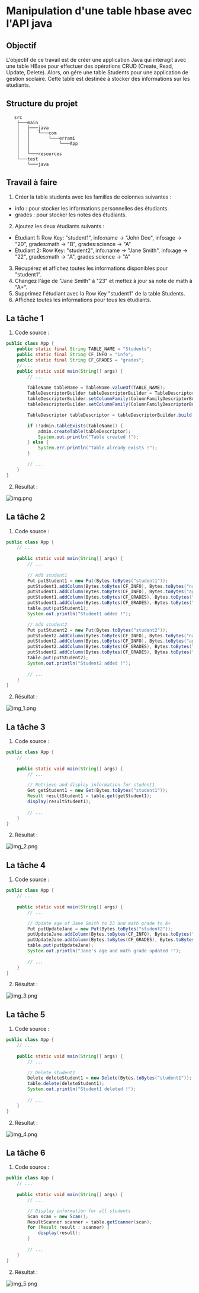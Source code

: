 # Manipulation d'une table hbase avec l'API java

## Objectif

L'objectif de ce travail est de créer une application Java qui interagit avec une table HBase pour effectuer des opérations CRUD (Create, Read, Update, Delete). Alors, on gére une table Students pour une application de gestion scolaire. Cette table est destinée à stocker des informations sur les étudiants.

## Structure du projet

```
   src
    ├───main
    │   ├───java
    │   │   └───com
    │   │       └───errami
    │   │           └───App
    │   │
    │   └───resources
    └───test
        └───java
```

## Travail à faire

1. Créer la table students avec les familles de colonnes suivantes :
- info : pour stocker les informations personnelles des étudiants.
- grades : pour stocker les notes des étudiants.
2. Ajoutez les deux étudiants suivants :
- Étudiant 1: Row Key: "student1", info:name -> "John Doe", info:age -> "20", grades:math -> "B", grades:science -> "A"          
- Étudiant 2: Row Key: "student2", info:name -> "Jane Smith", info:age -> "22", grades:math -> "A", grades:science -> "A"
3. Récupérez et affichez  toutes les informations disponibles pour "student1".
4. Changez l'âge de "Jane Smith" à "23" et mettez à jour sa note de math à "A+".
5. Supprimez l'étudiant avec la Row Key "student1" de la table Students.
6. Affichez toutes les informations pour tous les étudiants.

## La tâche 1

1. Code source :

```java
public class App {
    public static final String TABLE_NAME = "Students";
    public static final String CF_INFO = "info";
    public static final String CF_GRADES = "grades";
    // ...
    public static void main(String[] args) {
        // ...
        
        TableName tableName = TableName.valueOf(TABLE_NAME);
        TableDescriptorBuilder tableDescriptorBuilder = TableDescriptorBuilder.newBuilder(tableName);
        tableDescriptorBuilder.setColumnFamily(ColumnFamilyDescriptorBuilder.of(CF_INFO));
        tableDescriptorBuilder.setColumnFamily(ColumnFamilyDescriptorBuilder.of(CF_GRADES));

        TableDescriptor tableDescriptor = tableDescriptorBuilder.build();

        if (!admin.tableExists(tableName)) {
            admin.createTable(tableDescriptor);
            System.out.println("Table created !");
        } else {
            System.err.println("Table already exists !");
        }

        // ...
    }
}
```

2. Résultat :

![img.png](assets/img.png)

## La tâche 2

1. Code source :

```java
public class App {
    // ...
    
    public static void main(String[] args) {
        // ...
        
        // Add student1
        Put putStudent1 = new Put(Bytes.toBytes("student1"));
        putStudent1.addColumn(Bytes.toBytes(CF_INFO), Bytes.toBytes("name"), Bytes.toBytes("John Doe"));
        putStudent1.addColumn(Bytes.toBytes(CF_INFO), Bytes.toBytes("age"), Bytes.toBytes("20"));
        putStudent1.addColumn(Bytes.toBytes(CF_GRADES), Bytes.toBytes("math"), Bytes.toBytes("B"));
        putStudent1.addColumn(Bytes.toBytes(CF_GRADES), Bytes.toBytes("science"), Bytes.toBytes("A"));
        table.put(putStudent1);
        System.out.println("Student1 added !");

        // Add student2
        Put putStudent2 = new Put(Bytes.toBytes("student2"));
        putStudent2.addColumn(Bytes.toBytes(CF_INFO), Bytes.toBytes("name"), Bytes.toBytes("Jane Smith"));
        putStudent2.addColumn(Bytes.toBytes(CF_INFO), Bytes.toBytes("age"), Bytes.toBytes("22"));
        putStudent2.addColumn(Bytes.toBytes(CF_GRADES), Bytes.toBytes("math"), Bytes.toBytes("A"));
        putStudent2.addColumn(Bytes.toBytes(CF_GRADES), Bytes.toBytes("science"), Bytes.toBytes("A"));
        table.put(putStudent2);
        System.out.println("Student2 added !");
        
        // ...
    }
}
```
2. Résultat :

![img_1.png](assets/img_1.png)

## La tâche 3

1. Code source :

```java
public class App {
    // ...
    
    public static void main(String[] args) {
        // ...

        // Retrieve and display information for student1
        Get getStudent1 = new Get(Bytes.toBytes("student1"));
        Result resultStudent1 = table.get(getStudent1);
        display(resultStudent1);
        
        // ...
    }
}
```
2. Résultat :

![img_2.png](assets/img_2.png)

## La tâche 4

1. Code source :

```java
public class App {
    // ...
    
    public static void main(String[] args) {
        // ...

        // Update age of Jane Smith to 23 and math grade to A+
        Put putUpdateJane = new Put(Bytes.toBytes("student2"));
        putUpdateJane.addColumn(Bytes.toBytes(CF_INFO), Bytes.toBytes("age"), Bytes.toBytes("23"));
        putUpdateJane.addColumn(Bytes.toBytes(CF_GRADES), Bytes.toBytes("math"), Bytes.toBytes("A+"));
        table.put(putUpdateJane);
        System.out.println("Jane's age and math grade updated !");
        
        // ...
    }
}
```
2. Résultat :

![img_3.png](assets/img_3.png)

## La tâche 5

1. Code source :

```java
public class App {
    // ...
    
    public static void main(String[] args) {
        // ...

        // Delete student1
        Delete deleteStudent1 = new Delete(Bytes.toBytes("student1"));
        table.delete(deleteStudent1);
        System.out.println("Student1 deleted !");
        
        // ...
    }
}
```
2. Résultat :

![img_4.png](assets/img_4.png)

## La tâche 6

1. Code source :

```java
public class App {
    // ...
    
    public static void main(String[] args) {
        // ...

        // Display information for all students
        Scan scan = new Scan();
        ResultScanner scanner = table.getScanner(scan);
        for (Result result : scanner) {
            display(result);
        }
        
        // ...
    }
}
```
2. Résultat :

![img_5.png](assets/img_5.png)